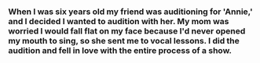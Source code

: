 ### When I was six years old my friend was auditioning for 'Annie,' and I decided I wanted to audition with her. My mom was worried I would fall flat on my face because I'd never opened my mouth to sing, so she sent me to vocal lessons. I did the audition and fell in love with the entire process of a show.